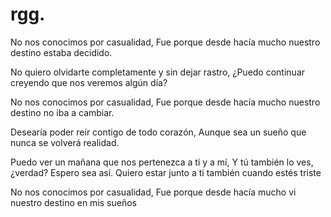 # rgg.
No nos conocimos por casualidad,
Fue porque desde hacía mucho nuestro destino estaba decidido.

No quiero olvidarte completamente y sin dejar rastro,
¿Puedo continuar creyendo que nos veremos algún día?

No nos conocimos por casualidad,
Fue porque desde hacía mucho nuestro destino no iba a cambiar.

Desearía poder reír contigo de todo corazón,
Aunque sea un sueño que nunca se volverá realidad.

Puedo ver un mañana que nos pertenezca a ti y a mí,
Y tú también lo ves, ¿verdad? Espero sea así.
Quiero estar junto a ti también cuando estés triste

No nos conocimos por casualidad,
Fue porque desde hacía mucho vi nuestro destino en mis sueños
